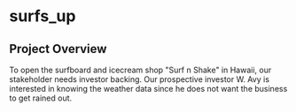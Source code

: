 # surfs_up

## Project Overview

To open the surfboard and icecream shop "Surf n Shake" in Hawaii, our stakeholder needs investor backing. Our prospective investor W. Avy is interested in knowing the weather data since he does not want the business to get rained out. 